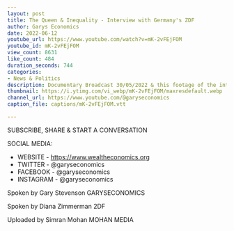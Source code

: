 ```yaml
---
layout: post
title: The Queen & Inequality - Interview with Germany's ZDF
author: Garys Economics
date: 2022-06-12
youtube_url: https://www.youtube.com/watch?v=mK-2vFEjFOM
youtube_id: mK-2vFEjFOM
view_count: 8631
like_count: 484
duration_seconds: 744
categories:
- News & Politics
description: Documentary Broadcast 30/05/2022 & this footage of the interview uploaded with permission of 2DF (Available with GERMAN dubbing - click link below) https://www.zdf.de/politik/auslandsjournal/auslandsjournal---die-doku-armes-koenigreich-vom-2-juni-2022-100.html#xtor=CS5-21 Gary appears at 23 minutes in (23.10)
thumbnail: https://i.ytimg.com/vi_webp/mK-2vFEjFOM/maxresdefault.webp
channel_url: https://www.youtube.com/@garyseconomics
caption_file: captions/mK-2vFEjFOM.vtt

---
```


SUBSCRIBE, SHARE & START A CONVERSATION


SOCIAL MEDIA:
- WEBSITE - https://www.wealtheconomics.org
- TWITTER - @garyseconomics
- FACEBOOK - @garyseconomics
- INSTAGRAM - @garyseconomics


Spoken by Gary Stevenson
GARYSECONOMICS


Spoken by Diana Zimmerman
2DF


Uploaded by Simran Mohan
MOHAN MEDIA
